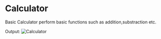 # Calculator
Basic Calculator perform basic functions such as addition,substraction etc.


Output:
![Calculator](https://user-images.githubusercontent.com/96873982/152099344-d09d648b-9474-4d76-844e-cd187254cba0.png)
